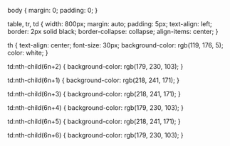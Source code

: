 body {
    margin: 0;
    padding: 0;
}

table, tr, td {
    width: 800px;
    margin: auto;
    padding: 5px;
    text-align: left;
    border: 2px solid black;
    border-collapse: collapse;
    align-items: center;
}

th {
    text-align: center;
    font-size: 30px;
    background-color: rgb(119, 176, 5);
    color: white;
}

td:nth-child(6n+2) {
    background-color: rgb(179, 230, 103);
}

td:nth-child(6n+1) {
    background-color: rgb(218, 241, 171);
}

td:nth-child(6n+3) {
    background-color: rgb(218, 241, 171);
}

td:nth-child(6n+4) {
    background-color: rgb(179, 230, 103);
}

td:nth-child(6n+5) {
    background-color: rgb(218, 241, 171);
}

td:nth-child(6n+6) {
    background-color: rgb(179, 230, 103);
}

